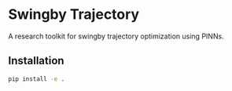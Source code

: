 # Swingby Trajectory

A research toolkit for swingby trajectory optimization using PINNs.

## Installation
```bash
pip install -e .
